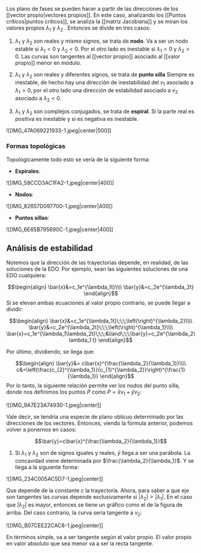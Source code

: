 
Los plano de fases se pueden hacer a partir de las direcciones de los [[vector propio|vectores propios]]. En este caso, analizando los [[Puntos críticos|puntos críticos]], se analiza la [[matriz Jacobiana]] y se miran los valores propios $\lambda_1$ y $\lambda_2$ . Entonces se divide en tres casos: 

1. $\lambda_1$ y $\lambda_2$ son reales y mismo signos, se trata de **nodo**. Va a ser un nodo estable si $\lambda_1 < 0$ y $\lambda_2 < 0$. Por el otro lado es inestable si $\lambda_1 > 0$ y $\lambda_2 > 0$. Las curvas son tangentes al [[vector propio]] asociado al [[valor propio]] menor en módulo. 

2. $\lambda_1$ y $\lambda_2$ son reales y diferentes signos, se trata de **punto silla**  Siempre es inestable, de hecho hay una dirección de inestabilidad del $v_1$ asociado a $\lambda_1 >0$, por el otro lado una dirección de estabilidad asociado a $v_2$ asociado a $\lambda_2 < 0$. 

3. $\lambda_1$ y $\lambda_2$ son complejos conjugados, se trata de **espiral**. Si la parte real es positiva es inestable y si es negativa es inestable. 

![[IMG_47A069221933-1.jpeg|center|500]]


### Formas topológicas 

Topológicamente todo esto se vería de la siguiente forma: 

- **Espirales**: 

![[IMG_58CCD3AC1FA2-1.jpeg|center|400]]

- **Nodos**: 

![[IMG_82657D097700-1.jpeg|center|400]]


- **Puntos sillas**: 

![[IMG_6E65B795690C-1.jpeg|center|400]]


## Análisis de estabilidad 

Notemos que la dirección de las trayectorias depende, en realidad, de las soluciones de la EDO. Por ejemplo, sean las siguientes soluciones de una EDO cualquiera: 

$$\begin{align}
\bar{x}&=c_1e^{\lambda_1t}\\\\
\bar{y}&=c_2e^{\lambda_2t}
\end{align}$$ 
Si se elevan ambas ecuaciones al valor propio contrario, se puede llegar a dividir: 

$$\begin{align}
\bar{x}&=c_1e^{\lambda_1t}\;\;\;\left(\right)^{\lambda_2}\\\\
\bar{y}&=c_2e^{\lambda_2t}\;\;\;\left(\right)^{\lambda_1}\\\\
\bar{x}=c_1e^{\lambda_1\lambda_2t}\;\;\;&\land\;\;\;\bar{y}=c_2e^{\lambda_2\lambda_1 t}
\end{align}$$

Por último, dividiendo, se llega que: 

$$\begin{align}
\bar{y}&= c\bar{x}^{\frac{\lambda_2}{\lambda_1}}\\\\
c&=\left(\frac{c_{2}^{\lambda_1}}{c_{1}^{\lambda_2}}\right)^{\frac{1}{\lambda_1}}
\end{align}$$ 
Por lo tanto, la siguiente relación permite ver los nodos del punto silla, donde nos definimos los puntos $P$ como $P=\bar{x}v_1 + \bar{y}v_2$:

![[IMG_9A7E23A74930-1.jpeg|center]]

Vale decir, se tendría una especie de plano oblicuo determinado por las direcciones de los vectores. Entonces, viendo la fórmula anterior, podemos volver a ponernos en casos: 

$$\bar{y}=c\bar{x}^{\frac{\lambda_2}{\lambda_1}}$$ 
1. Si $\lambda_1$ y $\lambda_2$ son de signos iguales y reales, $\bar{y}$ llega a ser una parábola. La concavidad viene determinada por $\frac{\lambda_2}{\lambda_1}$. Y se llega a la siguiente forma: 

![[IMG_234C005AC5D7-1.jpeg|center]]

Que depende de la constante $c$ la trayectoria. Ahora, para saber a que eje son tangentes las curvas depende exclusivamente si $\vert\lambda_2\vert > \vert\lambda_1\vert$. En el caso que $\vert\lambda_2\vert$ es mayor, entonces se tiene un gráfico como el de la figura de arriba. Del caso contrario, la curva sería tangente a $v_2$: 

![[IMG_B07CEE22CAC8-1.jpeg|center]]

En términos simple, va a ser tangente según el valor propio. El valor propio en valor absoluto que sea menor va a ser la recta tangente.
